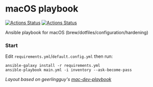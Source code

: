 # macOS playbook
[![Actions Status](https://github.com/charlesrocket/macos-station/workflows/playbook%20tests/badge.svg)](https://github.com/charlesrocket/macos-station/actions) [![Actions Status](https://github.com/charlesrocket/macos-station/workflows/ansible%20lint/badge.svg)](https://github.com/charlesrocket/macos-station/actions)

Ansible playbook for macOS (brew/dotfiles/configuration/hardening)

### Start

Edit `requirements.yml`/`default.config.yml` then run:

```
ansible-galaxy install -r requirements.yml
ansible-playbook main.yml -i inventory --ask-become-pass
```

*Layout based on geerlingguy's [mac-dev-playbook](https://github.com/geerlingguy/mac-dev-playbook)*